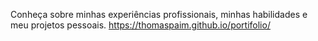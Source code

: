 Conheça sobre minhas experiências profissionais, minhas habilidades e meu projetos pessoais.
https://thomaspaim.github.io/portifolio/
